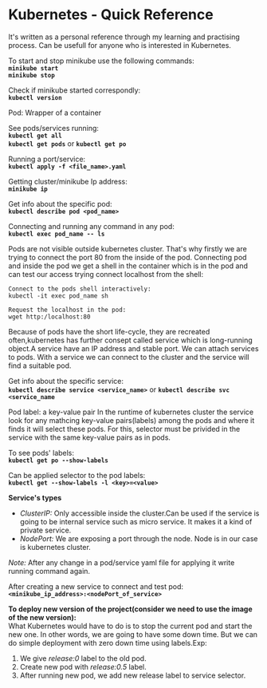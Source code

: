 # Kubernetes - Quick Reference #

It's written as a personal reference through my learning and practising process.
Can be usefull for anyone who is interested in Kubernetes.

To start and stop minikube use the following commands:\
**`minikube start`**\
**`minikube stop`**

Check if minikube started correspondly:\
**`kubectl version`**

Pod: Wrapper of a container

See pods/services running:\
**`kubectl get all`**\
**`kubectl get pods`** or **`kubectl get po`**

Running a port/service:\
**`kubectl apply -f <file_name>.yaml`**

Getting cluster/minikube Ip address:\
**`minikube ip`**

Get info about the specific pod:\
**`kubectl describe pod <pod_name>`**

Connecting and running any command in any pod:\
**`kubectl exec pod_name -- ls`**

Pods are not visible outside kubernetes cluster. That's why firstly we are trying to connect the port 80 from the inside of the pod.
Connecting pod and inside the pod we get a shell in the container which is in the pod and can test our access trying connect localhost from the shell:
    
    Connect to the pods shell interactively:
    kubectl -it exec pod_name sh

    Request the localhost in the pod:
    wget http:/localhost:80

Because of pods have the short life-cycle, they are recreated often,kubernetes has further consept called service which is long-running object.A service have an IP address and stable port.
We can attach services to pods. With a service we can connect to the cluster and the service will find a suitable pod.

Get info about the specific service:\
**`kubectl describe service <service_name>`** or **`kubectl describe svc <service_name`**

Pod label: a key-value pair
In the runtime of kubernetes cluster the service look for any mathcing key-value pairs(labels) among the pods and where it finds it will select these pods. For this, selector must be privided in the service  with the same key-value pairs as in pods.

To see pods' labels:\
**`kubectl get po --show-labels`**

Can be applied selector to the pod labels:\
**`kubectl get --show-labels -l <key>=<value>`**

**Service's types**
* *ClusterIP:* Only accessible inside the cluster.Can be used if the service is going to be internal service such as micro service. It makes it a kind of private service.
* *NodePort:* We are exposing a port through the node. Node is in our case is kubernetes cluster.

*Note:* After any change in a pod/service yaml file for applying it write running command again.

After creating a new service to connect and test pod:\
**`<minikube_ip_address>:<nodePort_of_service>`**

**To deploy new version of the project(consider we need to use the image of the new version):**\
What Kubernetes would have to do is to stop the current pod and start the new one. In other words, we are going to have some down time. But we can do simple deployment with zero down time using labels.Exp:
1. We give *release:0* label to the old pod.
2. Create new pod with *release:0.5* label.
3. After running new pod, we add new release label to service selector. 


